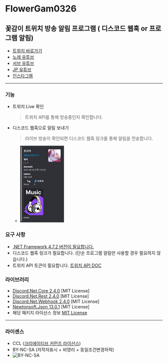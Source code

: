 # FlowerGam0326

## 꽃감이 트위치 방송 알림 프로그램 ( 디스코드 웹훅 or 프로그램 알림)

* [트위치 바로가기](https://www.twitch.tv/flowergam0326)
* [노래 유튜브](https://www.youtube.com/channel/UCIiAsSxd21ZGabut95VYYgw)
* [서브 유튜브](https://www.youtube.com/channel/UCvFBlZPInHWf8eE4WUkKS6A)
* [JP 유튜브](https://www.youtube.com/channel/UCX3ELg-sB0Y3pWpOVIW8CpA)
* [인스타그램](https://www.instagram.com/flowergam/)

----

### 기능

* 트위치 Live 확인
    > 트위치 API를 통해 방송중인지 확인합니다.

* 디스코드 웹훅으로 알림 보내기
    > 라이브 방송이 확인되면 디스코드 웹훅 링크를 통해 알림을 전송합니다.

  * ![Discord-Webhook][Discord-Webhook-Ex]

### 요구 사항

* [.NET Framework 4.7.2 버전이 필요합니다.](https://dotnet.microsoft.com/download/dotnet-framework/net472)
* 디스코드 웹훅 링크가 필요합니다. (단순 프로그램 알림만 사용할 경우 필요하지 않습니다.)
* 트위치 API 토큰이 필요합니다. [트위치 API DOC](https://dev.twitch.tv/docs/api/)

### 라이브러리

* [Discord.Net.Core 2.4.0](https://www.nuget.org/packages/Discord.Net.Core/) [MIT License]
* [Discord.Net.Rest 2.4.0](https://www.nuget.org/packages/Discord.Net.Rest/) [MIT License]
* [Discord.Net.Webhook 2.4.0](https://www.nuget.org/packages/Discord.Net.Webhook/) [MIT License]
* [Newtonsoft.Json 13.0.1](https://www.nuget.org/packages/Newtonsoft.Json/) [MIT License]
* 해당 패키지 라이선스 정보 [MIT License](https://licenses.nuget.org/MIT)

----

### 라이센스

* CCL ([크리에이티브 커먼즈 라이선스](https://en.wikipedia.org/wiki/Creative_Commons_license))
* BY-NC-SA (저작자표시 + 비영리 + 동일조건변경허락)
* ![BY-NC-SA][CCL-BY-NC-SA]

[Discord-Webhook-Ex]: ./img/Discord-2.png "디스코드 웹훅 메세지 예시 이미지"
[CCL-BY-NC-SA]: https://upload.wikimedia.org/wikipedia/commons/thumb/1/12/Cc-by-nc-sa_icon.svg/120px-Cc-by-nc-sa_icon.svg.png "CCL BY-NC-SA 라이센스 이미지"
